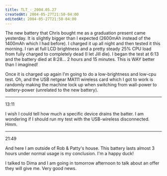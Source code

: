 ```yaml
---
title: TLT_-_2004.05.27
createdAt: 2004-05-27T21:50-04:00
editedAt: 2004-05-27T21:50-04:00
---
```


The new battery that Chris bought me as a graduation present came yesterday. It is slightly bigger than I expected (2600mAh instead of the 1400mAh which I had before). I charged it up all night and then tested it this morning. I ran at full LCD brightness and a pretty steady 25% CPU load from fully charged to completely dead (I let Jill die). I began the test at 6:13 and the battery died at 8:28... 2 hours and 15 minutes. This is WAY better than I imagined!

Once it is charged up again I'm going to do a low-brightness and low-cpu test. Oh, and the USB netgear MA111 wireless card which I got to work is randomly making the machine lock up when switching from wall-power to battery-power (unrelated to the new battery).

----

13:11

I wish I could tell how much a specific device drains the batter. I am wondering if I should run my test with the USB-wireless disconnected. Hmm.

----

21:49

And here I am outside of Rob & Patty's house. This battery lasts almost 3 hours under normal usage is my conclusion. I'm a happy duck!

I talked to Dima and I am going in tomorrow afternoon to talk about an offer they will give me. Very good news.


